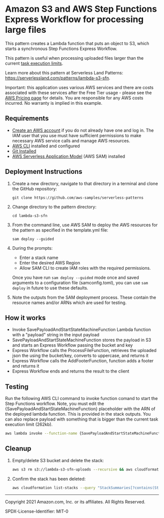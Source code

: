 # Amazon S3 and AWS Step Functions Express Workflow for processing large files

This pattern creates a Lambda function that puts an object to S3, which starts a synchronous Step Functions Express Workflow.

This pattern is useful when processing uploaded files larger than the current [task execution limits](https://docs.aws.amazon.com/step-functions/latest/dg/limits.html#service-limits-task-executions).

Learn more about this pattern at Serverless Land Patterns: https://serverlessland.com/patterns/lambda-s3-sfn.

Important: this application uses various AWS services and there are costs associated with these services after the Free Tier usage - please see the [AWS Pricing page](https://aws.amazon.com/pricing/) for details. You are responsible for any AWS costs incurred. No warranty is implied in this example.

## Requirements

* [Create an AWS account](https://portal.aws.amazon.com/gp/aws/developer/registration/index.html) if you do not already have one and log in. The IAM user that you use must have sufficient permissions to make necessary AWS service calls and manage AWS resources.
* [AWS CLI](https://docs.aws.amazon.com/cli/latest/userguide/install-cliv2.html) installed and configured
* [Git Installed](https://git-scm.com/book/en/v2/Getting-Started-Installing-Git)
* [AWS Serverless Application Model](https://docs.aws.amazon.com/serverless-application-model/latest/developerguide/serverless-sam-cli-install.html) (AWS SAM) installed

## Deployment Instructions

1. Create a new directory, navigate to that directory in a terminal and clone the GitHub repository:
    ``` 
    git clone https://github.com/aws-samples/serverless-patterns
    ```
1. Change directory to the pattern directory:
    ```
    cd lambda-s3-sfn
    ```
1. From the command line, use AWS SAM to deploy the AWS resources for the pattern as specified in the template.yml file:
    ```
    sam deploy --guided
    ```
1. During the prompts:
    * Enter a stack name
    * Enter the desired AWS Region
    * Allow SAM CLI to create IAM roles with the required permissions.

    Once you have run `sam deploy --guided` mode once and saved arguments to a configuration file (samconfig.toml), you can use `sam deploy` in future to use these defaults.

1. Note the outputs from the SAM deployment process. These contain the resource names and/or ARNs which are used for testing.

## How it works

* Invoke SavePayloadAndStartStateMachineFunction Lambda function with a "payload" string in the input payload
* SavePayloadAndStartStateMachineFunction stores the payload in S3 and starts an Express Workflow passing the bucket and key
* Express Workflow calls the ProcessFileFunction, retrieves the uploaded json the using the bucket/key, converts to uppercase, and returns it
* Express Workflow calls the AddFooterFunction, function adds a footer and returns it
* Express Workflow ends and returns the result to the client

## Testing

Run the following AWS CLI command to invoke function comand to start the Step Functions workflow. Note, you must edit the {SavePayloadAndStartStateMachineFunction} placeholder with the ARN of the deployed lambda function. This is provided in the stack outputs.
You can also replace payload with something that is bigger than the current task execution limit (262kb).
```bash
aws lambda invoke --function-name {SavePayloadAndStartStateMachineFunction}  --payload '{ "payload": "hello world"}' --cli-binary-format raw-in-base64-out response.json
```

## Cleanup
 
1. Empty/delete S3 bucket and delete the stack:
    ```bash
   aws s3 rm s3://lambda-s3-sfn-uploads --recursive && aws cloudformation delete-stack --stack-name STACK_NAME 
    ```
1. Confirm the stack has been deleted:
    ```bash
    aws cloudformation list-stacks --query "StackSummaries[?contains(StackName,'STACK_NAME')].StackStatus"
    ```
----
Copyright 2021 Amazon.com, Inc. or its affiliates. All Rights Reserved.

SPDX-License-Identifier: MIT-0
